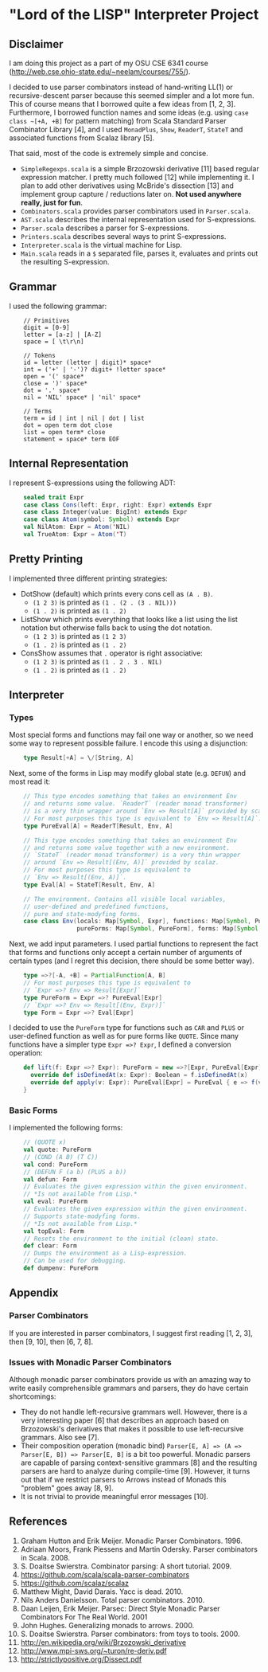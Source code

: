 # "Lord of the LISP" Interpreter Project

## Disclaimer
I am doing this project as a part of my OSU CSE 6341 course (http://web.cse.ohio-state.edu/~neelam/courses/755/).

I decided to use parser combinators instead of hand-writing LL(1) or recursive-descent parser because this seemed simpler and a lot more fun. This of course means that I borrowed quite a few ideas from [1, 2, 3]. Furthermore, I borrowed function names and some ideas (e.g. using `case class ~[+A, +B]` for pattern matching) from Scala Standard Parser Combinator Library [4], and I used `MonadPlus`, `Show`, `ReaderT`, `StateT` and associated functions from Scalaz library [5].

That said, most of the code is extremely simple and concise.
* `SimpleRegexps.scala` is a simple Brzozowski derivative [11] based regular expression matcher. I pretty much followed [12] while implementing it. I plan to add other derivatives using McBride's dissection [13] and implement group capture / reductions later on. **Not used anywhere really, just for fun**.
* `Combinators.scala` provides parser combinators used in `Parser.scala`.
* `AST.scala` describes the internal representation used for S-expressions.
* `Parser.scala` describes a parser for S-expressions.
* `Printers.scala` describes several ways to print S-expressions.
* `Interpreter.scala` is the virtual machine for Lisp.
* `Main.scala` reads in a `$` separated file, parses it, evaluates and prints out the resulting S-expression.

## Grammar
I used the following grammar:
```
    // Primitives
    digit = [0-9]
    letter = [a-z] | [A-Z]
    space = [ \t\r\n]

    // Tokens
    id = letter (letter | digit)* space*
    int = ('+' | '-')? digit+ !letter space*
    open = '(' space*
    close = ')' space*
    dot = '.' space*
    nil = 'NIL' space* | 'nil' space*

    // Terms
    term = id | int | nil | dot | list
    dot = open term dot close
    list = open term* close
    statement = space* term EOF
```

## Internal Representation
I represent S-expressions using the following ADT:
```scala
    sealed trait Expr
    case class Cons(left: Expr, right: Expr) extends Expr
    case class Integer(value: BigInt) extends Expr
    case class Atom(symbol: Symbol) extends Expr
    val NilAtom: Expr = Atom('NIL)
    val TrueAtom: Expr = Atom('T)
```

## Pretty Printing
I implemented three different printing strategies:

* DotShow (default) which prints every cons cell as `(A . B)`.
    - `(1 2 3)` is printed as `(1 . (2 . (3 . NIL)))`
    - `(1 . 2)` is printed as `(1 . 2)`
* ListShow which prints everything that looks like a list using the list notation but otherwise falls back to using the dot notation.
    - `(1 2 3)` is printed as `(1 2 3)`
    - `(1 . 2)` is printed as `(1 . 2)`
* ConsShow assumes that `.` operator is right associative:
    - `(1 2 3)` is printed as `(1 . 2 . 3 . NIL)`
    - `(1 . 2)` is printed as `(1 . 2)`

## Interpreter

### Types
Most special forms and functions may fail one way or another, so we need some way to represent possible failure. I encode this using a disjunction:
```scala
    type Result[+A] = \/[String, A]
```

Next, some of the forms in Lisp may modify global state (e.g. `DEFUN`) and most read it: 
```scala
    // This type encodes something that takes an environment Env 
    // and returns some value. `ReaderT` (reader monad transformer) 
    // is a very thin wrapper around `Env => Result[A]` provided by scalaz.
    // For most purposes this type is equivalent to `Env => Result[A]`.
    type PureEval[A] = ReaderT[Result, Env, A]

    // This type encodes something that takes an environment Env 
    // and returns some value together with a new environment. 
    // `StateT` (reader monad transformer) is a very thin wrapper 
    // around `Env => Result[(Env, A)]` provided by scalaz.
    // For most purposes this type is equivalent to 
    // `Env => Result[(Env, A)]`.
    type Eval[A] = StateT[Result, Env, A]

    // The environment. Contains all visible local variables, 
    // user-defined and predefined functions, 
    // pure and state-modyfing forms.
    case class Env(locals: Map[Symbol, Expr], functions: Map[Symbol, PureForm],
                   pureForms: Map[Symbol, PureForm], forms: Map[Symbol, Form])
```

Next, we add input parameters. I used partial functions to represent the fact that forms and functions only accept a certain number of arguments of certain types (and I regret this decision, there should be some better way).
```scala
    type =>?[-A, +B] = PartialFunction[A, B]
    // For most purposes this type is equivalent to 
    // `Expr =>? Env => Result[Expr]`
    type PureForm = Expr =>? PureEval[Expr]
    // `Expr =>? Env => Result[(Env, Expr)]`
    type Form = Expr =>? Eval[Expr]
```

I decided to use the `PureForm` type for functions such as `CAR` and `PLUS` or user-defined function as well as for pure forms like `QUOTE`. Since many functions have a simpler type `Expr =>? Expr`, I defined a conversion operation:
```scala
    def lift(f: Expr =>? Expr): PureForm = new =>?[Expr, PureEval[Expr]] {
      override def isDefinedAt(x: Expr): Boolean = f.isDefinedAt(x)
      override def apply(v: Expr): PureEval[Expr] = PureEval { e => f(v).right}
    }
```

### Basic Forms
I implemented the following forms:
```scala
    // (QUOTE x)
    val quote: PureForm
    // (COND (A B) (T C))
    val cond: PureForm
    // (DEFUN F (a b) (PLUS a b))
    val defun: Form
    // Evaluates the given expression within the given environment.
    // *Is not available from Lisp.* 
    val eval: PureForm
    // Evaluates the given expression within the given environment.
    // Supports state-modyfing forms.
    // *Is not available from Lisp.* 
    val topEval: Form
    // Resets the environment to the initial (clean) state.
    def clear: Form
    // Dumps the environment as a Lisp-expression.
    // Can be used for debugging.
    def dumpenv: PureForm
```

## Appendix

### Parser Combinators
If you are interested in parser combinators, I suggest first reading [1, 2, 3], then [9, 10], then [6, 7, 8].

### Issues with Monadic Parser Combinators
Although monadic parser combinators provide us with an amazing way to write easily comprehensible grammars and parsers, they do have certain shortcomings:

* They do not handle left-recursive grammars well. However, there is a very interesting paper [6] that describes an approach based on Brzozowski's derivatives that makes it possible to use left-recursive grammars. Also see [7].
* Their composition operation (monadic bind) `Parser[E, A] => (A => Parser[E, B]) => Parser[E, B]` is a bit too powerful. Monadic parsers are capable of parsing context-sensitive grammars [8] and the resulting parsers are hard to analyze during compile-time [9]. However, it turns out that if we restrict parsers to Arrows instead of Monads this "problem" goes away [8, 9].
* It is not trivial to provide meaningful error messages [10].

## References
1. Graham Hutton and Erik Meijer. Monadic Parser Combinators. 1996.
2. Adriaan Moors, Frank Piessens and Martin Odersky. Parser combinators in Scala. 2008.
3. S. Doaitse Swierstra. Combinator parsing: A short tutorial. 2009.
4. https://github.com/scala/scala-parser-combinators
5. https://github.com/scalaz/scalaz
6. Matthew Might, David Darais. Yacc is dead. 2010.
7. Nils Anders Danielsson. Total parser combinators. 2010.
8. Daan Leijen, Erik Meijer. Parsec: Direct Style Monadic Parser Combinators
For The Real World. 2001
9. John Hughes. Generalizing monads to arrows. 2000.
10. S. Doaitse Swierstra. Parser combinators: from toys to tools. 2000.
11. http://en.wikipedia.org/wiki/Brzozowski_derivative
12. http://www.mpi-sws.org/~turon/re-deriv.pdf
13. http://strictlypositive.org/Dissect.pdf
